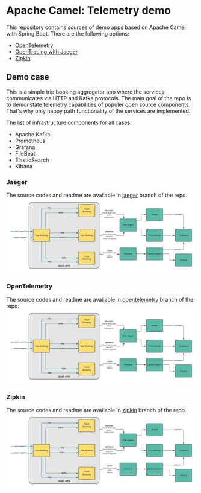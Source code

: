 # Apache Camel: Telemetry demo
This repository contains sources of demo apps based on Apache Camel with Spring Boot. 
There are the following options:
- [OpenTelemetry](https://github.com/stn1slv/demo-apps/tree/opentelemetry)
- [OpenTracing with Jaeger](https://github.com/stn1slv/demo-apps/tree/jaeger)
- [Zipkin](https://github.com/stn1slv/demo-apps/tree/zipkin)

## Demo case
This is a simple trip booking aggregator app where the services communicates via HTTP and Kafka protocols. 
The main goal of the repo is to demonstate telemetry capabilities of populer open source components. That's why only happy path functionality of the services are implemented.

The list of infrastructure components for all cases:
- Apache Kafka
- Prometheus
- Grafana
- FileBeat
- ElasticSearch
- Kibana

### Jaeger
The source codes and readme are available in [jaeger](https://github.com/stn1slv/demo-apps/tree/jaeger) branch of the repo.
![Jaeger](https://raw.githubusercontent.com/stn1slv/demo-apps/jaeger/.img/telemetry.png)

### OpenTelemetry
The source codes and readme are available in [opentelemetry](https://github.com/stn1slv/demo-apps/tree/opentelemetry) branch of the repo.
![OpenTelemetry](https://raw.githubusercontent.com/stn1slv/demo-apps/opentelemetry/.img/telemetry.png)

### Zipkin
The source codes and readme are available in [zipkin](https://github.com/stn1slv/demo-apps/tree/zipkin) branch of the repo.
![Zipkin](https://raw.githubusercontent.com/stn1slv/demo-apps/zipkin/.img/telemetry.png)
